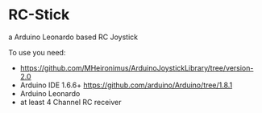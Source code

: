 # RC-Stick
a Arduino Leonardo based RC Joystick

To use you need:
- https://github.com/MHeironimus/ArduinoJoystickLibrary/tree/version-2.0
- Arduino IDE 1.6.6+ https://github.com/arduino/Arduino/tree/1.8.1
- Arduino Leonardo
- at least 4 Channel RC receiver
